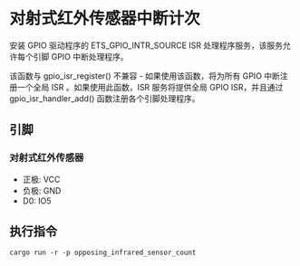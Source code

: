 # 对射式红外传感器中断计次

安装 GPIO 驱动程序的 ETS_GPIO_INTR_SOURCE ISR 处理程序服务，该服务允许每个引脚 GPIO 中断处理程序。

该函数与 gpio_isr_register() 不兼容 - 如果使用该函数，将为所有 GPIO 中断注册一个全局 ISR 。如果使用此函数，ISR 服务将提供全局 GPIO ISR，并且通过 gpio_isr_handler_add() 函数注册各个引脚处理程序。

## 引脚

### 对射式红外传感器

- 正极: VCC
- 负极: GND
- D0: IO5

## 执行指令

```shell
cargo run -r -p opposing_infrared_sensor_count
```
